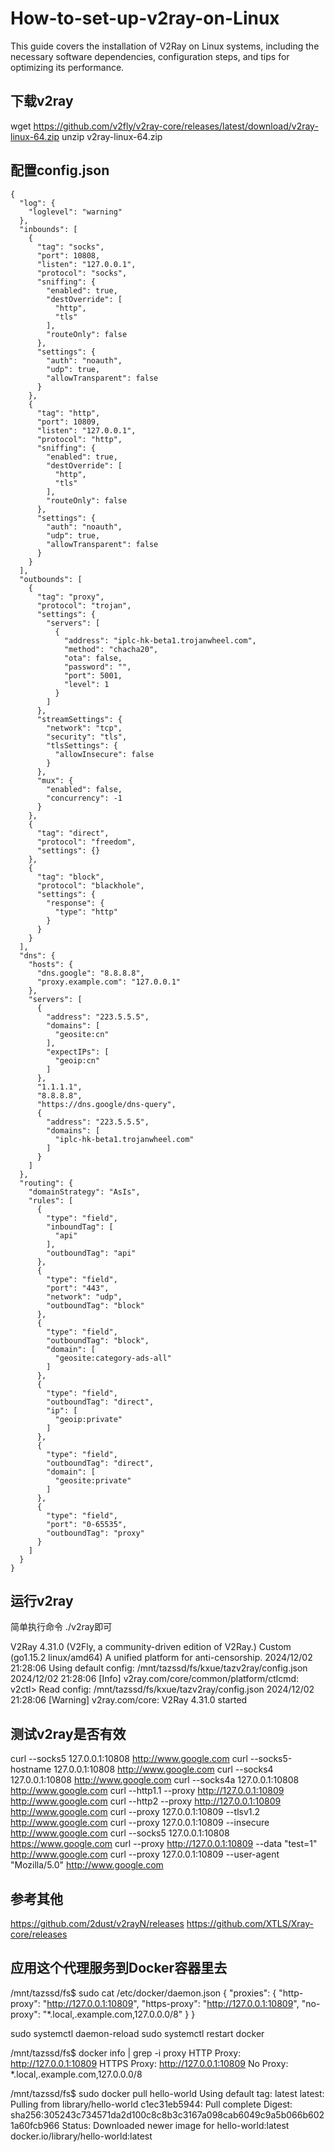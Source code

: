 # How-to-set-up-v2ray-on-Linux
This guide covers the installation of V2Ray on Linux systems, including the necessary software dependencies, configuration steps, and tips for optimizing its performance. 

## 下载v2ray
wget https://github.com/v2fly/v2ray-core/releases/latest/download/v2ray-linux-64.zip
unzip v2ray-linux-64.zip

## 配置config.json
    {
      "log": {
        "loglevel": "warning"
      },
      "inbounds": [
        {
          "tag": "socks",
          "port": 10808,
          "listen": "127.0.0.1",
          "protocol": "socks",
          "sniffing": {
            "enabled": true,
            "destOverride": [
              "http",
              "tls"
            ],
            "routeOnly": false
          },
          "settings": {
            "auth": "noauth",
            "udp": true,
            "allowTransparent": false
          }
        },
        {
          "tag": "http",
          "port": 10809,
          "listen": "127.0.0.1",
          "protocol": "http",
          "sniffing": {
            "enabled": true,
            "destOverride": [
              "http",
              "tls"
            ],
            "routeOnly": false
          },
          "settings": {
            "auth": "noauth",
            "udp": true,
            "allowTransparent": false
          }
        }
      ],
      "outbounds": [
        {
          "tag": "proxy",
          "protocol": "trojan",
          "settings": {
            "servers": [
              {
                "address": "iplc-hk-beta1.trojanwheel.com",
                "method": "chacha20",
                "ota": false,
                "password": "",
                "port": 5001,
                "level": 1
              }
            ]
          },
          "streamSettings": {
            "network": "tcp",
            "security": "tls",
            "tlsSettings": {
              "allowInsecure": false
            }
          },
          "mux": {
            "enabled": false,
            "concurrency": -1
          }
        },
        {
          "tag": "direct",
          "protocol": "freedom",
          "settings": {}
        },
        {
          "tag": "block",
          "protocol": "blackhole",
          "settings": {
            "response": {
              "type": "http"
            }
          }
        }
      ],
      "dns": {
        "hosts": {
          "dns.google": "8.8.8.8",
          "proxy.example.com": "127.0.0.1"
        },
        "servers": [
          {
            "address": "223.5.5.5",
            "domains": [
              "geosite:cn"
            ],
            "expectIPs": [
              "geoip:cn"
            ]
          },
          "1.1.1.1",
          "8.8.8.8",
          "https://dns.google/dns-query",
          {
            "address": "223.5.5.5",
            "domains": [
              "iplc-hk-beta1.trojanwheel.com"
            ]
          }
        ]
      },
      "routing": {
        "domainStrategy": "AsIs",
        "rules": [
          {
            "type": "field",
            "inboundTag": [
              "api"
            ],
            "outboundTag": "api"
          },
          {
            "type": "field",
            "port": "443",
            "network": "udp",
            "outboundTag": "block"
          },
          {
            "type": "field",
            "outboundTag": "block",
            "domain": [
              "geosite:category-ads-all"
            ]
          },
          {
            "type": "field",
            "outboundTag": "direct",
            "ip": [
              "geoip:private"
            ]
          },
          {
            "type": "field",
            "outboundTag": "direct",
            "domain": [
              "geosite:private"
            ]
          },
          {
            "type": "field",
            "port": "0-65535",
            "outboundTag": "proxy"
          }
        ]
      }
    }
## 运行v2ray
简单执行命令 ./v2ray即可

V2Ray 4.31.0 (V2Fly, a community-driven edition of V2Ray.) Custom (go1.15.2 linux/amd64)
A unified platform for anti-censorship.
2024/12/02 21:28:06 Using default config:  /mnt/tazssd/fs/kxue/tazv2ray/config.json
2024/12/02 21:28:06 [Info] v2ray.com/core/common/platform/ctlcmd: <v2ctl message> 
v2ctl> Read config:  /mnt/tazssd/fs/kxue/tazv2ray/config.json
2024/12/02 21:28:06 [Warning] v2ray.com/core: V2Ray 4.31.0 started

## 测试v2ray是否有效

curl --socks5 127.0.0.1:10808 http://www.google.com
curl --socks5-hostname 127.0.0.1:10808 http://www.google.com
curl --socks4 127.0.0.1:10808 http://www.google.com
curl --socks4a 127.0.0.1:10808 http://www.google.com
curl --http1.1 --proxy http://127.0.0.1:10809 http://www.google.com
curl --http2 --proxy http://127.0.0.1:10809 http://www.google.com
curl --proxy 127.0.0.1:10809 --tlsv1.2 http://www.google.com
curl --proxy 127.0.0.1:10809 --insecure http://www.google.com
curl --socks5 127.0.0.1:10808 https://www.google.com
curl --proxy http://127.0.0.1:10809 --data "test=1" http://www.google.com
curl --proxy 127.0.0.1:10809 --user-agent "Mozilla/5.0" http://www.google.com

## 参考其他
https://github.com/2dust/v2rayN/releases
https://github.com/XTLS/Xray-core/releases

## 应用这个代理服务到Docker容器里去

/mnt/tazssd/fs$ sudo cat  /etc/docker/daemon.json
{
  "proxies": {
    "http-proxy": "http://127.0.0.1:10809",
    "https-proxy": "http://127.0.0.1:10809",
    "no-proxy": "*.local,.example.com,127.0.0.0/8"
  }
}

sudo systemctl daemon-reload
sudo systemctl restart docker

/mnt/tazssd/fs$ docker info | grep -i proxy
 HTTP Proxy: http://127.0.0.1:10809
 HTTPS Proxy: http://127.0.0.1:10809
 No Proxy: *.local,.example.com,127.0.0.0/8

/mnt/tazssd/fs$ sudo docker pull hello-world
Using default tag: latest
latest: Pulling from library/hello-world
c1ec31eb5944: Pull complete 
Digest: sha256:305243c734571da2d100c8c8b3c3167a098cab6049c9a5b066b6021a60fcb966
Status: Downloaded newer image for hello-world:latest
docker.io/library/hello-world:latest




